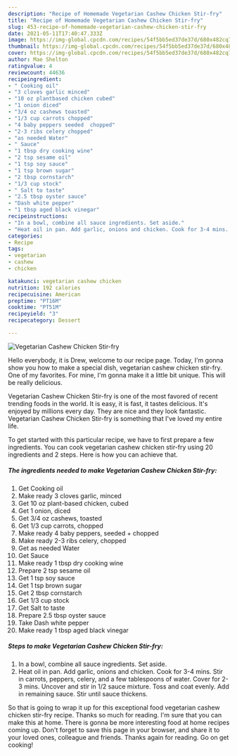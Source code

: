 ```yaml
---
description: "Recipe of Homemade Vegetarian Cashew Chicken Stir-fry"
title: "Recipe of Homemade Vegetarian Cashew Chicken Stir-fry"
slug: 453-recipe-of-homemade-vegetarian-cashew-chicken-stir-fry
date: 2021-05-11T17:40:47.333Z
image: https://img-global.cpcdn.com/recipes/54f5bb5ed37de37d/680x482cq70/vegetarian-cashew-chicken-stir-fry-recipe-main-photo.jpg
thumbnail: https://img-global.cpcdn.com/recipes/54f5bb5ed37de37d/680x482cq70/vegetarian-cashew-chicken-stir-fry-recipe-main-photo.jpg
cover: https://img-global.cpcdn.com/recipes/54f5bb5ed37de37d/680x482cq70/vegetarian-cashew-chicken-stir-fry-recipe-main-photo.jpg
author: Mae Shelton
ratingvalue: 4
reviewcount: 44636
recipeingredient:
- " Cooking oil"
- "3 cloves garlic minced"
- "10 oz plantbased chicken cubed"
- "1 onion diced"
- "3/4 oz cashews toasted"
- "1/3 cup carrots chopped"
- "4 baby peppers seeded  chopped"
- "2-3 ribs celery chopped"
- "as needed Water"
- " Sauce"
- "1 tbsp dry cooking wine"
- "2 tsp sesame oil"
- "1 tsp soy sauce"
- "1 tsp brown sugar"
- "2 tbsp cornstarch"
- "1/3 cup stock"
- " Salt to taste"
- "2.5 tbsp oyster sauce"
- "Dash white pepper"
- "1 tbsp aged black vinegar"
recipeinstructions:
- "In a bowl, combine all sauce ingredients. Set aside."
- "Heat oil in pan. Add garlic, onions and chicken. Cook for 3-4 mins. Stir in carrots, peppers, celery, and a few tablespoons of water. Cover for 2-3 mins. Uncover and stir in 1/2 sauce mixture. Toss and coat evenly. Add in remaining sauce. Stir until sauce thickens."
categories:
- Recipe
tags:
- vegetarian
- cashew
- chicken

katakunci: vegetarian cashew chicken 
nutrition: 192 calories
recipecuisine: American
preptime: "PT16M"
cooktime: "PT51M"
recipeyield: "3"
recipecategory: Dessert

---
```



![Vegetarian Cashew Chicken Stir-fry](https://img-global.cpcdn.com/recipes/54f5bb5ed37de37d/680x482cq70/vegetarian-cashew-chicken-stir-fry-recipe-main-photo.jpg)

Hello everybody, it is Drew, welcome to our recipe page. Today, I'm gonna show you how to make a special dish, vegetarian cashew chicken stir-fry. One of my favorites. For mine, I'm gonna make it a little bit unique. This will be really delicious.

Vegetarian Cashew Chicken Stir-fry is one of the most favored of recent trending foods in the world. It is easy, it is fast, it tastes delicious. It's enjoyed by millions every day. They are nice and they look fantastic. Vegetarian Cashew Chicken Stir-fry is something that I've loved my entire life.




To get started with this particular recipe, we have to first prepare a few ingredients. You can cook vegetarian cashew chicken stir-fry using 20 ingredients and 2 steps. Here is how you can achieve that.

<!--inarticleads1-->

##### The ingredients needed to make Vegetarian Cashew Chicken Stir-fry:

1. Get  Cooking oil
1. Make ready 3 cloves garlic, minced
1. Get 10 oz plant-based chicken, cubed
1. Get 1 onion, diced
1. Get 3/4 oz cashews, toasted
1. Get 1/3 cup carrots, chopped
1. Make ready 4 baby peppers, seeded + chopped
1. Make ready 2-3 ribs celery, chopped
1. Get as needed Water
1. Get  Sauce
1. Make ready 1 tbsp dry cooking wine
1. Prepare 2 tsp sesame oil
1. Get 1 tsp soy sauce
1. Get 1 tsp brown sugar
1. Get 2 tbsp cornstarch
1. Get 1/3 cup stock
1. Get  Salt to taste
1. Prepare 2.5 tbsp oyster sauce
1. Take Dash white pepper
1. Make ready 1 tbsp aged black vinegar




<!--inarticleads2-->

##### Steps to make Vegetarian Cashew Chicken Stir-fry:

1. In a bowl, combine all sauce ingredients. Set aside.
1. Heat oil in pan. Add garlic, onions and chicken. Cook for 3-4 mins. Stir in carrots, peppers, celery, and a few tablespoons of water. Cover for 2-3 mins. Uncover and stir in 1/2 sauce mixture. Toss and coat evenly. Add in remaining sauce. Stir until sauce thickens.




So that is going to wrap it up for this exceptional food vegetarian cashew chicken stir-fry recipe. Thanks so much for reading. I'm sure that you can make this at home. There is gonna be more interesting food at home recipes coming up. Don't forget to save this page in your browser, and share it to your loved ones, colleague and friends. Thanks again for reading. Go on get cooking!
